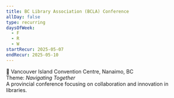 ```yaml
---
title: BC Library Association (BCLA) Conference
allDay: false
type: recurring
daysOfWeek:
  - F
  - R
  - W
startRecur: 2025-05-07
endRecur: 2025-05-10
---
```

📍 Vancouver Island Convention Centre, Nanaimo, BC  
Theme: _Navigating Together_  
A provincial conference focusing on collaboration and innovation in libraries.